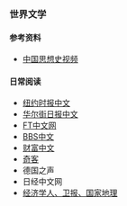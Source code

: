 ### 世界文学

#### 参考资料
* [中国思想史视频](https://baike.baidu.com/item/%E6%B8%85%E5%8D%8E%E5%A4%A7%E5%AD%A6%E7%A7%A6%E6%99%96%E5%85%AC%E5%BC%80%E8%AF%BE/53975167)

#### 日常阅读
* [纽约时报中文](https://cn.nytimes.com/)
* [华尔街日报中文](https://cn.wsj.com/)
* [FT中文网](https://cn.ft.com/)
* [BBS中文](https://www.bbc.com/zhongwen/simp)
* [财富中文](https://www.fortunechina.com/)
* [奇客](https://www.solidot.org/)
* 德国之声
* 日经中文网
* [经济学人、卫报、国家地理](https://github.com/hehonghui/the-economist-ebooks)